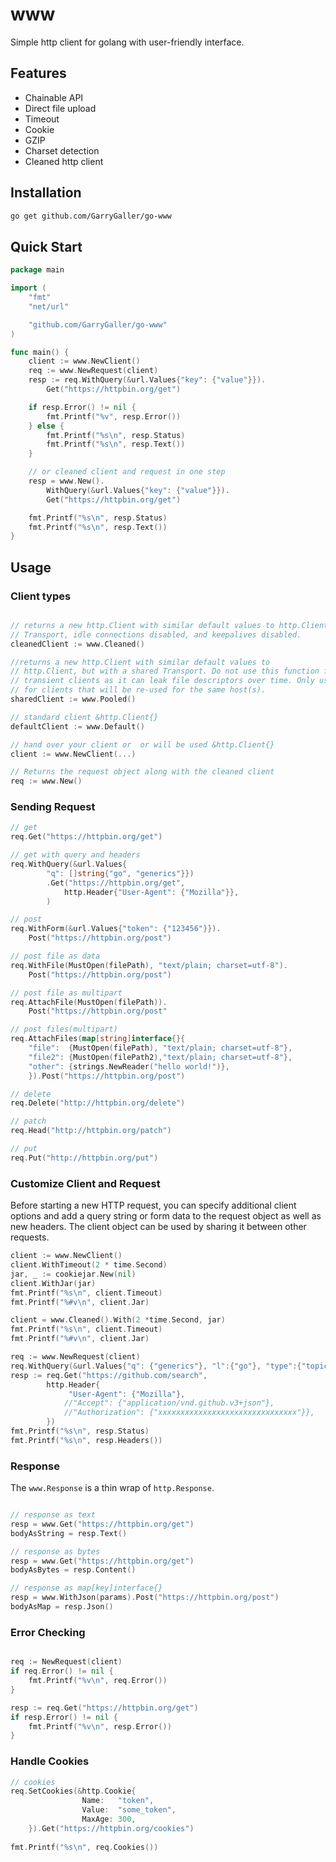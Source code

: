 # www

Simple http client for golang with user-friendly interface.

## Features

- Chainable API
- Direct file upload
- Timeout
- Cookie
- GZIP
- Charset detection
- Cleaned http client

## Installation

```bash
go get github.com/GarryGaller/go-www
```

## Quick Start

```go
package main

import (
    "fmt"
    "net/url"

    "github.com/GarryGaller/go-www"
)

func main() {
    client := www.NewClient()
    req := www.NewRequest(client)
    resp := req.WithQuery(&url.Values{"key": {"value"}}).
        Get("https://httpbin.org/get")

    if resp.Error() != nil {
        fmt.Printf("%v", resp.Error())
    } else {
        fmt.Printf("%s\n", resp.Status)
        fmt.Printf("%s\n", resp.Text())
    }

    // or cleaned client and request in one step
    resp = www.New().
        WithQuery(&url.Values{"key": {"value"}}).
        Get("https://httpbin.org/get")

    fmt.Printf("%s\n", resp.Status)
    fmt.Printf("%s\n", resp.Text())
}
```

## Usage


### Client types

```go

// returns a new http.Client with similar default values to http.Client, but with a non-shared 
// Transport, idle connections disabled, and keepalives disabled.
cleanedClient := www.Cleaned()

//returns a new http.Client with similar default values to
// http.Client, but with a shared Transport. Do not use this function for
// transient clients as it can leak file descriptors over time. Only use this
// for clients that will be re-used for the same host(s).
sharedClient := www.Pooled()

// standard client &http.Client{}
defaultClient := www.Default()

// hand over your client or  or will be used &http.Client{}
client := www.NewClient(...)

// Returns the request object along with the cleaned client
req := www.New()
```


### Sending Request

```go
// get
req.Get("https://httpbin.org/get")

// get with query and headers
req.WithQuery(&url.Values{
        "q": []string{"go", "generics"}})
        .Get("https://httpbin.org/get", 
            http.Header{"User-Agent": {"Mozilla"}},
        )

// post
req.WithForm(&url.Values{"token": {"123456"}}).
    Post("https://httpbin.org/post")

// post file as data
req.WithFile(MustOpen(filePath), "text/plain; charset=utf-8").
    Post("https://httpbin.org/post")

// post file as multipart
req.AttachFile(MustOpen(filePath)).
    Post("https://httpbin.org/post"

// post files(multipart)
req.AttachFiles(map[string]interface{}{
    "file":  {MustOpen(filePath), "text/plain; charset=utf-8"},
    "file2": {MustOpen(filePath2),"text/plain; charset=utf-8"},
    "other": {strings.NewReader("hello world!")},
    }).Post("https://httpbin.org/post")

// delete
req.Delete("http://httpbin.org/delete")

// patch
req.Head("http://httpbin.org/patch")

// put
req.Put("http://httpbin.org/put")

```

### Customize Client and Request

Before starting a new HTTP request, you can specify additional client options and add a query string or form data to the request object as well as new headers.
The client object can be used by sharing it between other requests.

```go
client := www.NewClient()
client.WithTimeout(2 * time.Second)
jar, _ := cookiejar.New(nil)
client.WithJar(jar)
fmt.Printf("%s\n", client.Timeout)
fmt.Printf("%#v\n", client.Jar)

client = www.Cleaned().With(2 *time.Second, jar)
fmt.Printf("%s\n", client.Timeout)
fmt.Printf("%#v\n", client.Jar)

req := www.NewRequest(client)
req.WithQuery(&url.Values{"q": {"generics"}, "l":{"go"}, "type":{"topics"}})
resp := req.Get("https://github.com/search",
        http.Header{
             "User-Agent": {"Mozilla"},
            //"Accept": {"application/vnd.github.v3+json"},
            //"Authorization": {"xxxxxxxxxxxxxxxxxxxxxxxxxxxxxxx"}},
        })
fmt.Printf("%s\n", resp.Status)
fmt.Printf("%s\n", resp.Headers())
```

### Response

The `www.Response` is a thin wrap of `http.Response`.

```go

// response as text
resp = www.Get("https://httpbin.org/get")
bodyAsString = resp.Text()

// response as bytes
resp = www.Get("https://httpbin.org/get")
bodyAsBytes = resp.Content()

// response as map[key]interface{}
resp = www.WithJson(params).Post("https://httpbin.org/post")
bodyAsMap = resp.Json()

```

### Error Checking

```go

req := NewRequest(client)
if req.Error() != nil {
    fmt.Printf("%v\n", req.Error())
}

resp := req.Get("https://httpbin.org/get")
if resp.Error() != nil {
    fmt.Printf("%v\n", resp.Error())
}
```

### Handle Cookies

```go
// cookies
req.SetCookies(&http.Cookie{
                Name:   "token",
                Value:  "some_token",
                MaxAge: 300,
    }).Get("https://httpbin.org/cookies")
    
fmt.Printf("%s\n", req.Cookies())    
    
```    
    

